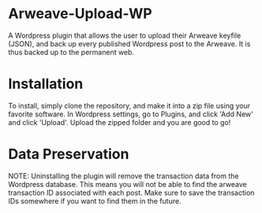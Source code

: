 # Arweave-Upload-WP
A Wordpress plugin that allows the user to upload their Arweave keyfile (JSON), and back up every published Wordpress post to the Arweave. It is thus backed up to the permanent web.
# Installation
To install, simply clone the repository, and make it into a zip file using your favorite software. In Wordpress settings, go to Plugins, and click 'Add New' and click 'Upload'. Upload the zipped folder and you are good to go!

# Data Preservation
NOTE: Uninstalling the plugin will remove the transaction data from the Wordpress database. This means you will not be able to find
the arweave transaction ID associated with each post. Make sure to save the transaction IDs somewhere if you want to find them in the future.


